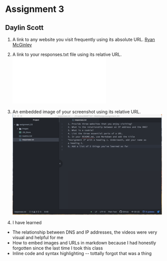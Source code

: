# Assignment 3
## Daylin Scott
1. A link to any website you visit frequently using its absolute URL.
   [Ryan McGinley](https://ryanmcginley.com/)
2. A link to your responses.txt file using its relative URL.
  ![My responses](./responses.txt)
3. An embedded image of your screenshot using its relative
URL.
![My screenshot](./images/screenshot.png)

4. I have learned
- The relationship between DNS and IP addresses, the videos were very visual and helpful for me
- How to embed images and URLs in markdown because I had honestly forgotten since the last time I took this class
- Inline code and syntax highlighting -- tottally forgot that was a thing

